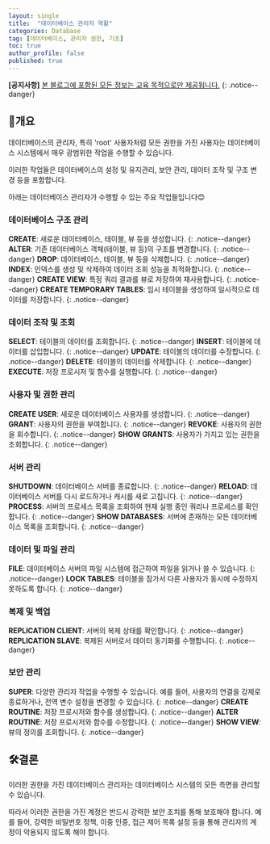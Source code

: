 ```yaml
---
layout: single
title:  "데이터베이스 관리자 역활"
categories: Database
tag: [데이터베이스, 관리자 권한, 기초]
toc: true
author_profile: false
published: true
---
```

**[공지사항]** [본 블로그에 포함된 모든 정보는 교육 목적으로만 제공됩니다.](https://weoooo.github.io/notice/notice/)
{: .notice--danger}

## 📖개요

데이터베이스의 관리자, 특히 'root' 사용자처럼 모든 권한을 가진 사용자는 데이터베이스 시스템에서 매우 광범위한 작업을 수행할 수 있습니다. 

이러한 작업들은 데이터베이스의 설정 및 유지관리, 보안 관리, 데이터 조작 및 구조 변경 등을 포함합니다. 

아래는 데이터베이스 관리자가 수행할 수 있는 주요 작업들입니다😊

### 데이터베이스 구조 관리

**CREATE**: 새로운 데이터베이스, 테이블, 뷰 등을 생성합니다.
{: .notice--danger}
**ALTER**: 기존 데이터베이스 객체(테이블, 뷰 등)의 구조를 변경합니다.
{: .notice--danger}
**DROP**: 데이터베이스, 테이블, 뷰 등을 삭제합니다.
{: .notice--danger}
**INDEX**: 인덱스를 생성 및 삭제하여 데이터 조회 성능을 최적화합니다.
{: .notice--danger}
**CREATE VIEW**: 특정 쿼리 결과를 뷰로 저장하여 재사용합니다.
{: .notice--danger}
**CREATE TEMPORARY TABLES**: 임시 테이블을 생성하여 일시적으로 데이터를 저장합니다.
{: .notice--danger}

### 데이터 조작 및 조회

**SELECT**: 테이블의 데이터를 조회합니다.
{: .notice--danger}
**INSERT**: 테이블에 데이터를 삽입합니다.
{: .notice--danger}
**UPDATE**: 테이블의 데이터를 수정합니다.
{: .notice--danger}
**DELETE**: 테이블의 데이터를 삭제합니다.
{: .notice--danger}
**EXECUTE**: 저장 프로시저 및 함수를 실행합니다.
{: .notice--danger}
### 사용자 및 권한 관리

**CREATE USER**: 새로운 데이터베이스 사용자를 생성합니다.
{: .notice--danger}
**GRANT**: 사용자의 권한을 부여합니다.
{: .notice--danger}
**REVOKE**: 사용자의 권한을 회수합니다.
{: .notice--danger}
**SHOW GRANTS**: 사용자가 가지고 있는 권한을 조회합니다.
{: .notice--danger}
### 서버 관리

**SHUTDOWN**: 데이터베이스 서버를 종료합니다.
{: .notice--danger}
**RELOAD**: 데이터베이스 서버를 다시 로드하거나 캐시를 새로 고칩니다.
{: .notice--danger}
**PROCESS**: 서버의 프로세스 목록을 조회하여 현재 실행 중인 쿼리나 프로세스를 확인합니다.
{: .notice--danger}
**SHOW DATABASES**: 서버에 존재하는 모든 데이터베이스 목록을 조회합니다.
{: .notice--danger}
### 데이터 및 파일 관리

**FILE**: 데이터베이스 서버의 파일 시스템에 접근하여 파일을 읽거나 쓸 수 있습니다.
{: .notice--danger}
**LOCK TABLES**: 테이블을 잠가서 다른 사용자가 동시에 수정하지 못하도록 합니다.
{: .notice--danger}
### 복제 및 백업

**REPLICATION CLIENT**: 서버의 복제 상태를 확인합니다.
{: .notice--danger}
**REPLICATION SLAVE**: 복제된 서버로서 데이터 동기화를 수행합니다.
{: .notice--danger}
### 보안 관리

**SUPER**: 다양한 관리자 작업을 수행할 수 있습니다. 예를 들어, 사용자의 연결을 강제로 종료하거나, 전역 변수 설정을 변경할 수 있습니다.
{: .notice--danger}
**CREATE ROUTINE**: 저장 프로시저와 함수를 생성합니다.
{: .notice--danger}
**ALTER ROUTINE**: 저장 프로시저와 함수를 수정합니다.
{: .notice--danger}
**SHOW VIEW**: 뷰의 정의를 조회합니다.
{: .notice--danger}
## 🛠️결론

이러한 권한을 가진 데이터베이스 관리자는 데이터베이스 시스템의 모든 측면을 관리할 수 있습니다. 

따라서 이러한 권한을 가진 계정은 반드시 강력한 보안 조치를 통해 보호해야 합니다. 예를 들어, 강력한 비밀번호 정책, 이중 인증, 접근 제어 목록 설정 등을 통해 관리자의 계정이 악용되지 않도록 해야 합니다.
